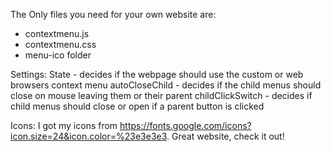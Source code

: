 The Only files you need for your own website are:
- contextmenu.js
- contextmenu.css
- menu-ico folder

Settings:
State - decides if the webpage should use the custom or web browsers context menu
autoCloseChild - decides if the child menus should close on mouse leaving them or their parent
childClickSwitch - decides if child menus should close or open if a parent button is clicked

Icons:
I got my icons from https://fonts.google.com/icons?icon.size=24&icon.color=%23e3e3e3. Great website, check it out!